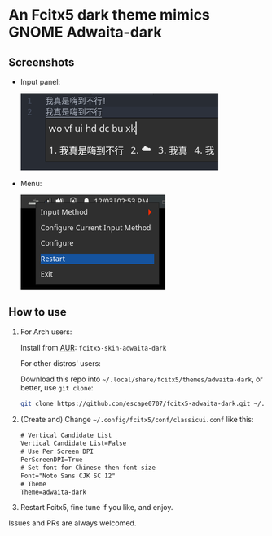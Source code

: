 # An Fcitx5 dark theme mimics GNOME Adwaita-dark

## Screenshots

- Input panel:

  ![Screenshot for input panel](img/fcitx5-adwaita-dark-theme.png)

- Menu:

  ![Screenshot for menu](img/fcitx5-adwaita-dark-theme-menu.png)

## How to use

1. For Arch users:

   Install from [AUR](https://aur.archlinux.org/packages/fcitx5-skin-adwaita-dark/): `fcitx5-skin-adwaita-dark`

   For other distros' users:

   Download this repo into `~/.local/share/fcitx5/themes/adwaita-dark`, or better, use `git clone`:

   ```bash
   git clone https://github.com/escape0707/fcitx5-adwaita-dark.git ~/.local/share/fcitx5/themes/adwaita-dark
   ```

2. (Create and) Change `~/.config/fcitx5/conf/classicui.conf` like this:

   ```properties
   # Vertical Candidate List
   Vertical Candidate List=False
   # Use Per Screen DPI
   PerScreenDPI=True
   # Set font for Chinese then font size
   Font="Noto Sans CJK SC 12"
   # Theme
   Theme=adwaita-dark
   ```

3. Restart Fcitx5, fine tune if you like, and enjoy.

Issues and PRs are always welcomed.
